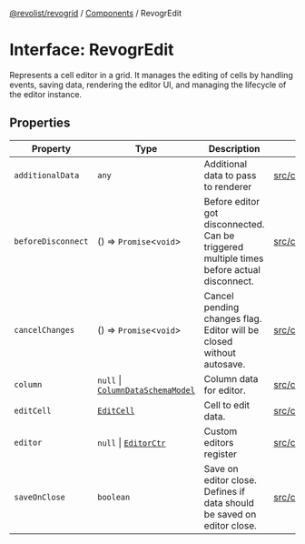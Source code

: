 [@revolist/revogrid](README.md) / [Components](Namespace.Components.md) / RevogrEdit

# Interface: RevogrEdit

Represents a cell editor in a grid.
It manages the editing of cells by handling events, saving data, rendering the editor UI,
and managing the lifecycle of the editor instance.

## Properties

| Property | Type | Description | Defined in |
| ------ | ------ | ------ | ------ |
| `additionalData` | `any` | Additional data to pass to renderer | [src/components.d.ts:378](https://github.com/revolist/revogrid/blob/ec98f5e49749ad8581a7f9ebef8e2f6167a106af/src/components.d.ts#L378) |
| `beforeDisconnect` | () => `Promise`\<`void`\> | Before editor got disconnected. Can be triggered multiple times before actual disconnect. | [src/components.d.ts:382](https://github.com/revolist/revogrid/blob/ec98f5e49749ad8581a7f9ebef8e2f6167a106af/src/components.d.ts#L382) |
| `cancelChanges` | () => `Promise`\<`void`\> | Cancel pending changes flag. Editor will be closed without autosave. | [src/components.d.ts:386](https://github.com/revolist/revogrid/blob/ec98f5e49749ad8581a7f9ebef8e2f6167a106af/src/components.d.ts#L386) |
| `column` | `null` \| [`ColumnDataSchemaModel`](TypeAlias.ColumnDataSchemaModel.md) | Column data for editor. | [src/components.d.ts:390](https://github.com/revolist/revogrid/blob/ec98f5e49749ad8581a7f9ebef8e2f6167a106af/src/components.d.ts#L390) |
| `editCell` | [`EditCell`](TypeAlias.EditCell.md) | Cell to edit data. | [src/components.d.ts:394](https://github.com/revolist/revogrid/blob/ec98f5e49749ad8581a7f9ebef8e2f6167a106af/src/components.d.ts#L394) |
| `editor` | `null` \| [`EditorCtr`](TypeAlias.EditorCtr.md) | Custom editors register | [src/components.d.ts:398](https://github.com/revolist/revogrid/blob/ec98f5e49749ad8581a7f9ebef8e2f6167a106af/src/components.d.ts#L398) |
| `saveOnClose` | `boolean` | Save on editor close. Defines if data should be saved on editor close. | [src/components.d.ts:402](https://github.com/revolist/revogrid/blob/ec98f5e49749ad8581a7f9ebef8e2f6167a106af/src/components.d.ts#L402) |
